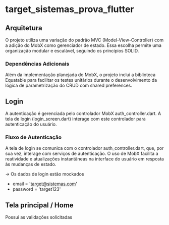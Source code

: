 # target_sistemas_prova_flutter

## Arquitetura
O projeto utiliza uma variação do padrão MVC (Model-View-Controller) com a adição do MobX como gerenciador de estado. Essa escolha permite uma organização modular e escalável, seguindo os princípios SOLID.

### Dependências Adicionais 
Além da implementação planejada do MobX, o projeto inclui a biblioteca Equatable para facilitar os testes unitários durante o desenvolvimento da lógica de parametrização do CRUD com shared preferences.

## Login
A autenticação é gerenciada pelo controlador MobX auth_controller.dart. A tela de login (login_screen.dart) interage com este controlador para autenticação do usuário.

### Fluxo de Autenticação
A tela de login se comunica com o controlador auth_controller.dart, que, por sua vez, interage com serviços de autenticação. O uso de MobX facilita a reatividade e atualizações instantâneas na interface do usuário em resposta às mudanças de estado.

-> Os dados de login estão mockados
* email = 'target@sistemas.com'
* password = 'target123'

## Tela principal / Home
Possui as validações solicitadas
